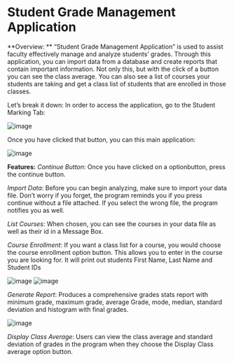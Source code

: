 # Student Grade Management Application

**Overview: **
“Student Grade Management Application” is used to assist faculty effectively manage and analyze students’ grades. Through this application, you can import data from a database and create reports that contain important information. Not only this, but with the click of a button you can see the class average. You can also see a list of courses your students are taking and get a class list of students that are enrolled in those classes. 

Let’s break it down:
In order to access the application, go to the Student Marking Tab:

 ![image](https://github.com/user-attachments/assets/08e68933-016f-4da8-b00a-072b5d2ad8a4)

Once you have clicked that button, you can this main application:

 ![image](https://github.com/user-attachments/assets/2c6527c3-ea3e-478a-8fa7-144366136782)

**Features:**
*Continue Button*: Once you have clicked on a optionbutton, press the continue button. 

*Import Data*: Before you can begin analyzing, make sure to import your data file. Don’t worry if you forget, the program reminds you if you press continue without a file attached. If you select the wrong file, the program notifies you as well.

*List Courses*: When chosen, you can see the courses in your data file as well as their id in a Message Box.

*Course Enrollment*: If you want a class list for a course, you would choose the course enrollment option button. This allows you to enter in the course you are looking for. It will print out students First Name, Last Name and Student IDs

 ![image](https://github.com/user-attachments/assets/fc04069a-8897-4826-9f32-7ab28f8c3c5d)
![image](https://github.com/user-attachments/assets/51657da4-6568-4a85-a241-4db3a972851f)

*Generate Report*: Produces a comprehensive grades stats report with minimum grade, maximum grade, average Grade, mode, median, standard deviation and histogram with final grades.

 ![image](https://github.com/user-attachments/assets/7e742d62-26b9-4cf4-88a8-50af7fdd04eb)

*Display Class Average*: Users can view the class average and standard deviation of grades in the program when they choose the Display Class average option button.

